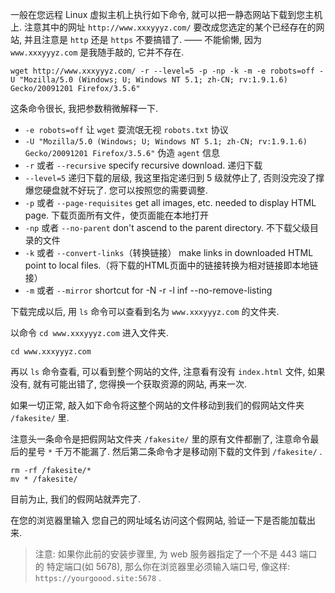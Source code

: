 一般在您远程 Linux 虚拟主机上执行如下命令, 就可以把一静态网站下载到您主机上. 注意其中的网址 `http://www.xxxyyyz.com/` 要改成您选定的某个已经存在的网站, 并且注意是 `http` 还是 `https` 不要搞错了. —— 不能偷懒, 因为 `www.xxxyyyz.com` 是我随手敲的, 它并不存在.
```
wget http://www.xxxyyyz.com/ -r --level=5 -p -np -k -m -e robots=off -U "Mozilla/5.0 (Windows; U; Windows NT 5.1; zh-CN; rv:1.9.1.6) Gecko/20091201 Firefox/3.5.6"
```
这条命令很长, 我把参数稍微解释一下.
- `-e robots=off`  让 `wget` 耍流氓无视 `robots.txt` 协议
- `-U "Mozilla/5.0 (Windows; U; Windows NT 5.1; zh-CN; rv:1.9.1.6) Gecko/20091201 Firefox/3.5.6"` 伪造 `agent` 信息
- `-r` 或者 `--recursive` specify recursive download. 递归下载
- `--level=5` 递归下载的层级, 我这里指定递归到 5 级就停止了, 否则没完没了撑爆您硬盘就不好玩了. 您可以按照您的需要调整.
- `-p` 或者 `--page-requisites` get all images, etc. needed to display HTML page. 下载页面所有文件，使页面能在本地打开
- `-np` 或者 `--no-parent` don't ascend to the parent directory. 不下载父级目录的文件
- `-k` 或者 `--convert-links`（转换链接） make links in downloaded HTML point to local files.（将下载的HTML页面中的链接转换为相对链接即本地链接）
- `-m` 或者 `--mirror`  shortcut for -N -r -l inf --no-remove-listing

下载完成以后, 用 `ls` 命令可以查看到名为 `www.xxxyyyz.com` 的文件夹.

以命令 `cd www.xxxyyyz.com` 进入文件夹. 

```
cd www.xxxyyyz.com
```

再以 `ls` 命令查看, 可以看到整个网站的文件, 注意看有没有 `index.html` 文件, 如果没有, 就有可能出错了, 您得换一个获取资源的网站, 再来一次.

如果一切正常, 敲入如下命令将这整个网站的文件移动到我们的假网站文件夹 `/fakesite/` 里.

注意头一条命令是把假网站文件夹 `/fakesite/` 里的原有文件都删了, 注意命令最后的星号 `*` 千万不能漏了. 然后第二条命令才是移动刚下载的文件到 `/fakesite/` .
```
rm -rf /fakesite/*
mv * /fakesite/
```
目前为止, 我们的假网站就弄完了. 

在您的浏览器里输入 您自己的网址域名访问这个假网站, 验证一下是否能加载出来.

> 注意: 如果你此前的安装步骤里, 为 web 服务器指定了一个不是 443 端口的 特定端口(如 5678), 那么你在浏览器里必须输入端口号, 像这样: `https://yourgoood.site:5678` .
